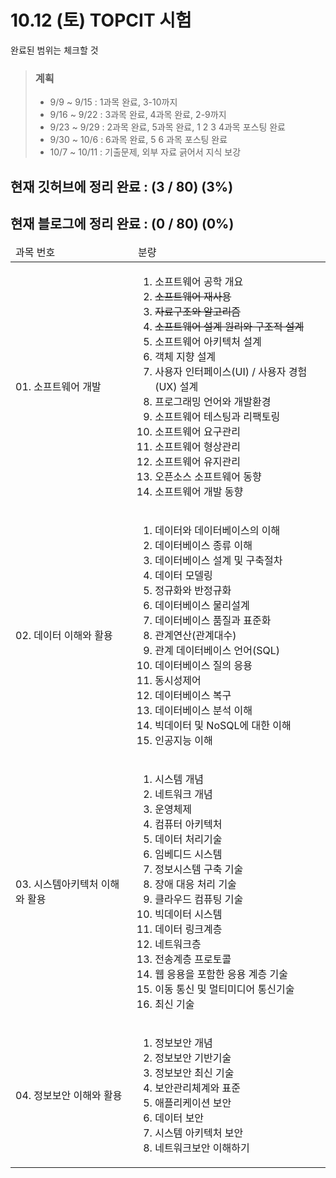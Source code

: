 # 10.12 (토) TOPCIT 시험
완료된 범위는 체크할 것

> ### 계획
> - 9/9 ~ 9/15 : 1과목 완료, 3-10까지
> - 9/16 ~ 9/22 : 3과목 완료, 4과목 완료, 2-9까지
> - 9/23 ~ 9/29 : 2과목 완료, 5과목 완료, 1 2 3 4과목 포스팅 완료
> - 9/30 ~ 10/6 : 6과목 완료, 5 6 과목 포스팅 완료
> - 10/7 ~ 10/11 : 기출문제, 외부 자료 긁어서 지식 보강

## 현재 깃허브에 정리 완료 : (3 / 80) (3%)
## 현재 블로그에 정리 완료 : (0 / 80) (0%)

<table>
  <thead>
    <tr>
      <td>과목 번호</td>
      <td>분량</td>
    </tr>
  </thead>
  <tbody>
    <tr>
      <td>01. 소프트웨어 개발</td>
      <td>
        <ol>
           <li>소프트웨어 공학 개요</li>
           <li><del>소프트웨어 재사용</del></li>
           <li><del>자료구조와 알고리즘</del></li>
           <li><del>소프트웨어 설계 원리와 구조적 설계</del></li>
           <li>소프트웨어 아키텍처 설계</li>
           <li>객체 지향 설계</li>
           <li>사용자 인터페이스(UI) / 사용자 경험(UX) 설계</li>
           <li>프로그래밍 언어와 개발환경</li>
           <li>소프트웨어 테스팅과 리팩토링</li>
           <li>소프트웨어 요구관리</li>
           <li>소프트웨어 형상관리</li>
           <li>소프트웨어 유지관리</li>
           <li>오픈소스 소프트웨어 동향</li>
           <li>소프트웨어 개발 동향</li>
        </ol>
      </td>
    </tr>
    <tr>
      <td>02. 데이터 이해와 활용</td>
      <td>
        <ol>
          <li>데이터와 데이터베이스의 이해</li>
          <li>데이터베이스 종류 이해</li>
          <li>데이터베이스 설계 및 구축절차</li>
          <li>데이터 모델링</li>
          <li>정규화와 반정규화</li>
          <li>데이터베이스 물리설계</li>
          <li>데이터베이스 품질과 표준화</li>
          <li>관계연산(관계대수)</li>
          <li>관계 데이터베이스 언어(SQL)</li>
          <li>데이터베이스 질의 응용</li>
          <li>동시성제어</li>
          <li>데이터베이스 복구</li>
          <li>데이터베이스 분석 이해</li>
          <li>빅데이터 및 NoSQL에 대한 이해</li>
          <li>인공지능 이해</li>
        </ol>
      </td>
    </tr>
    <tr>
      <td>03. 시스템아키텍처 이해와 활용</td>
      <td>
        <ol>
          <li>시스템 개념</li>
          <li>네트워크 개념</li>
          <li>운영체제</li>
          <li>컴퓨터 아키텍처</li>
          <li>데이터 처리기술</li>
          <li>임베디드 시스템</li>
          <li>정보시스템 구축 기술</li>
          <li>장애 대응 처리 기술</li>
          <li>클라우드 컴퓨팅 기술</li>
          <li>빅데이터 시스템</li>
          <li>데이터 링크계층</li>
          <li>네트워크층</li>
          <li>전송계층 프로토콜</li>
          <li>웹 응용을 포함한 응용 계층 기술</li>
          <li>이동 통신 및 멀티미디어 통신기술</li>
          <li>최신 기술</li>
        </ol>
      </td>
    </tr>
    <tr>
      <td>04. 정보보안 이해와 활용</td>
      <td>
        <ol>
          <li>정보보안 개념</li>
          <li>정보보안 기반기술</li>
          <li>정보보안 최신 기술</li>
          <li>보안관리체계와 표준</li>
          <li>애플리케이션 보안</li>
          <li>데이터 보안</li>
          <li>시스템 아키텍처 보안</li>
          <li>네트워크보안 이해하기</li>
        </ol>
      </td>
    </tr>
  </tbody>
</table>
